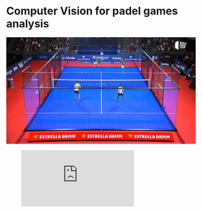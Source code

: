 # Computer Vision for padel games analysis

![Gif demonstrating the pose estimation algorithm.](https://github.com/dveni/padel-with-computer-vision/blob/main/Padel_with_pose_estimation__CV.gif)


<figure class="video_container">
  <iframe src="https://www.youtube.com/watch?v=4vdoaHrNhP8" frameborder="0" allowfullscreen="true"> </iframe>
</figure>
